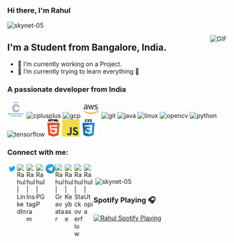 <link rel="shortcut icon" type="image/x-icon" href="favicon.ico?">

### Hi there, I'm Rahul 

<p align="left"> <img src="https://komarev.com/ghpvc/?username=skynet-05" alt="skynet-05" /> </p>

<img align="right" alt="GIF" src="https://i.pinimg.com/originals/e4/26/70/e426702edf874b181aced1e2fa5c6cde.gif" />


## I'm a Student from Bangalore, India.
- 🔭 I’m currently working on a Project.
- 🌱 I’m currently trying to learn everything 🤣

### A passionate developer from India
<p align="left"><img src="https://raw.githubusercontent.com/github/explore/80688e429a7d4ef2fca1e82350fe8e3517d3494d/topics/c/c.png" alt="c" width="40" height="40"/> <img src="https://upload.wikimedia.org/wikipedia/commons/thumb/1/18/ISO_C%2B%2B_Logo.svg/225px-ISO_C%2B%2B_Logo.svg.png" alt="cplusplus" width="40" height="40"/> <img src="https://www.vectorlogo.zone/logos/google_cloud/google_cloud-icon.svg" alt="gcp" width="40" height="40"/> <img src="https://raw.githubusercontent.com/github/explore/fbceb94436312b6dacde68d122a5b9c7d11f9524/topics/aws/aws.png" alt="aws" width="40" height="40"/>  <img src="https://www.vectorlogo.zone/logos/git-scm/git-scm-icon.svg" alt="git" width="40" height="40"/> <img src="https://upload.wikimedia.org/wikipedia/en/thumb/3/30/Java_programming_language_logo.svg/212px-Java_programming_language_logo.svg.png" alt="java" width="40" height="40"/> <img src="https://upload.wikimedia.org/wikipedia/commons/thumb/3/35/Tux.svg/225px-Tux.svg.png" alt="linux" width="40" height="40"/> <img src="https://www.vectorlogo.zone/logos/opencv/opencv-icon.svg" alt="opencv" width="40" height="40"/> <img src="https://upload.wikimedia.org/wikipedia/commons/thumb/c/c3/Python-logo-notext.svg/165px-Python-logo-notext.svg.png" alt="python" width="40" height="40"/> <img src="https://www.vectorlogo.zone/logos/tensorflow/tensorflow-icon.svg" alt="tensorflow" width="40" height="40"/><img src="https://raw.githubusercontent.com/github/explore/80688e429a7d4ef2fca1e82350fe8e3517d3494d/topics/html/html.png" alt="html5" width="40" height="40"/><img src="https://raw.githubusercontent.com/github/explore/80688e429a7d4ef2fca1e82350fe8e3517d3494d/topics/javascript/javascript.png" alt="javascript" width="40" height="40"/><img src="https://raw.githubusercontent.com/github/explore/80688e429a7d4ef2fca1e82350fe8e3517d3494d/topics/css/css.png" alt="css3" width="40" height="40"/></p>

<!--- <p><img align="left" src="https://github-readme-stats.vercel.app/api/top-langs/?username=skynet-05&layout=compact&hide=html" alt="skynet-05" /></p> --->

### Connect with me:

[<img align="left" alt="Rahul | Twitter" width="22px" src="https://raw.githubusercontent.com/github/explore/80688e429a7d4ef2fca1e82350fe8e3517d3494d/topics/twitter/twitter.png" />][twitter] 
[<img align="left" alt="Rahul | LinkedIn" width="22px" src="https://media-exp1.licdn.com/dms/image/C4D0BAQGyOWvr4W0Pow/company-logo_200_200/0/1590003577120?e=1616025600&v=beta&t=bU60oXkU2qSSfHoWOro4oZyZlr0O9ZwfSXsfDoC9lVY" />][linkedin]
[<img align="left" alt="Rahul | Instagram" width="22px" src="https://play-lh.googleusercontent.com/c2DcVsBUhJb3UlAGABHwafpuhstHwORpVwWZ0RvWY7NPrgdtT2o4JRhcyO49ehhUNRca=s180-rw" />][instagram]
[<img align="left" alt="Rahul | PGP" width="22px" src="https://www.iconattitude.com/icons/open_icon_library/xfce4-style/png/256/application-pgp-keys.png" />][pgp]
[<img align="left" alt="Rahul | Telegram" width="22px" src="https://raw.githubusercontent.com/github/explore/80688e429a7d4ef2fca1e82350fe8e3517d3494d/topics/telegram/telegram.png" />][telegram]
[<img align="left" alt="Rahul | Gravatar" width="22px" src="https://cdn.wpbeginner.com/wp-content/uploads/2012/08/gravatarlogo.jpg" />][gravatar]
[<img align="left" alt="Rahul | Keybase" width="22px" src="https://upload.wikimedia.org/wikipedia/commons/thumb/b/bb/Keybase_logo_official.svg/300px-Keybase_logo_official.svg.png" />][keybase]
[<img align="left" alt="Rahul | Stackoverflow" width="22px" src="https://pbs.twimg.com/profile_images/1220067947798024192/30eZhfxx_400x400.png" />][stackoverflow]
[<img align="left" alt="Rahul | Utopia" width="22px" src="https://pbs.twimg.com/profile_images/1303961120068243458/B-9Eb3PQ_400x400.png" />][utopia]

<br />

<p>&nbsp;<img align="center" src="https://github-readme-stats.vercel.app/api?username=skynet-05&show_icons=true" alt="skynet-05" /></p>

### Spotify Playing 🎧
[<img src="https://spotify-now-playing.skynet-05.vercel.app/api/spotify-playing" alt="Rahul Spotify Playing" width="350" />](https://open.spotify.com/user/skynet_98)

[twitter]: https://twitter.com/_rare_10
[instagram]: https://instagram.com/_rare_10
[linkedin]: https://linkedin.com/in/rarev10
[pgp]: https://gist.github.com/skynet-05/6b4aaa03f8c18e403ab34637917b1d19
[telegram]: https://t.me/skynet05
[gravatar]: https://en.gravatar.com/rareskynet
[keybase]: https://keybase.io/notonline
[stackoverflow]: https://stackoverflow.com/users/14838303/notonline
[utopia]: https://github.com/skynet-05/skynet-05/blob/master/ucode_813ED1541186F25BE26D5C445703445D6AE35FB608A65249A9BBB5DFB7466567.png


